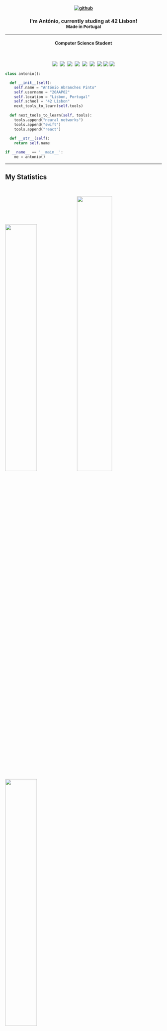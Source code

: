<h4 align=center>
  
  [![github](https://img.shields.io/badge/LinkedIn-0077B5?style=for-the-badge&logo=linkedin&logoColor=white)][1]
  
</h4>

<h3 align=center>
  I'm <strong>António</strong>, currently studing at <strong>42 Lisbon</strong>!<br><sub>Made in <strong>Portugal</strong></sub>
</h3>

----

<h4 align="center">Computer Science Student</h4><br>

<p>
<div align="center">
  <img src="https://img.shields.io/badge/-C++-0000b0?style=for-the-badge&logo=Cplusplus&logoColor=0000b0&labelColor=282828">&#160
  <img src="https://img.shields.io/badge/-Python-98b982?style=for-the-badge&logo=python&logoColor=98b982&labelColor=282828">&#160
  <img src="https://img.shields.io/badge/-C -3cc7a4?style=for-the-badge&logo=c&logoColor=3cc7a4&labelColor=282828">&#160
  <img src="https://img.shields.io/badge/-Mysql-7d9ac7?style=for-the-badge&logo=Mysql&logoColor=7d9ac7&labelColor=282828">&#160
  <img src="https://img.shields.io/badge/-Bash-428028?style=for-the-badge&logo=linux&logoColor=428028&labelColor=282828">&#160
  <img src="https://img.shields.io/badge/-HTML-c58545?style=for-the-badge&logo=html5&logoColor=c58545&labelColor=282828">&#160
  <img src="https://img.shields.io/badge/-CSS-528deb?style=for-the-badge&logo=css3&logoColor=528deb&labelColor=282828">
  <img src="https://img.shields.io/badge/-TypeScript-528deb?style=for-the-badge&logo=TypeScript&logoColor=528deb&labelColor=282828">
  <img src="https://img.shields.io/badge/-Docker-528deb?style=for-the-badge&logo=docker&logoColor=528deb&labelColor=282828">
</div>
</p>

```python
class antonio():

  def __init__(self):
    self.name = "António Abranches Pinto"
    self.username = "20AAP02"
    self.location = "Lisbon, Portugal"
    self.school = "42 Lisbon"
    next_tools_to_learn(self.tools)
  
  def next_tools_to_learn(self, tools):
    tools.append("neural networks")
    tools.append("swift")
    tools.append("react")
  
  def __str__(self):
    return self.name

if __name__ == '__main__':
    me = antonio()
```
-----

## My Statistics

<br/>
  <p align="left">
    <img width="45%" src="https://github-readme-stats.vercel.app/api?username=20AAP02&show_icons=true&theme=vue-dark&hide_border=true&count_private=true" />
      <img width="47.5%" src="https://github-readme-streak-stats.herokuapp.com/?user=20AAP02&theme=vue-dark&hide_border=true" />
  </p>
  <p align="left">
    <img width="45%" src="https://github-readme-stats.vercel.app/api/top-langs/?username=20AAP02&layout=compact&theme=vue-dark&hide_border=true"/>
  </p>
<br>

[1]: https://www.linkedin.com/in/ant%C3%B3nio-abranches-pinto-39254b142

-----

Last Edited on: 04/04/2022

